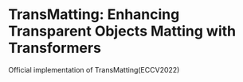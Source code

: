 # TransMatting: Enhancing Transparent Objects Matting with Transformers
Official implementation of TransMatting(ECCV2022)
